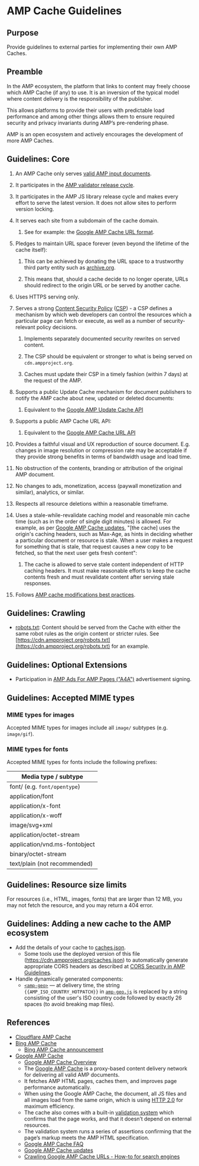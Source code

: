 # AMP Cache Guidelines

## Purpose

Provide guidelines to external parties for implementing their own AMP Caches.

## Preamble

In the AMP ecosystem, the platform that links to content may freely choose which
AMP Cache (if any) to use. It is an inversion of the typical model where content
delivery is the responsibility of the publisher.

This allows platforms to provide their users with predictable load performance
and among other things allows them to ensure required security and privacy
invariants during AMP’s pre-rendering phase.

AMP is an open ecosystem and actively encourages the development of more AMP
Caches.

## Guidelines: Core

1. An AMP Cache only serves
   [valid AMP input documents](https://github.com/ampproject/amphtml/blob/master/spec/amp-html-format.md).

2. It participates in the
   [AMP validator release cycle](https://github.com/ampproject/amphtml/tree/master/validator).

3. It participates in the AMP JS library release cycle and makes every effort to
   serve the latest version. It does not allow sites to perform version locking.

4. It serves each site from a subdomain of the cache domain.

   1. See for example: the
      [Google AMP Cache URL format](https://developers.google.com/amp/cache/overview#amp-cache-url-format).

5. Pledges to maintain URL space forever (even beyond the lifetime of the cache
   itself):

   1. This can be achieved by donating the URL space to a trustworthy third
      party entity such as [archive.org](http://archive.org).

   2. This means that, should a cache decide to no longer operate, URLs should
      redirect to the origin URL or be served by another cache.

6. Uses HTTPS serving only.

7. Serves a strong
   [Content Security Policy](https://w3c.github.io/webappsec-csp/)
   ([CSP](https://developer.chrome.com/extensions/contentSecurityPolicy)) - a
   CSP defines a mechanism by which web developers can control the resources
   which a particular page can fetch or execute, as well as a number of
   security-relevant policy decisions.

   1. Implements separately documented security rewrites on served content.

   2. The CSP should be equivalent or stronger to what is being served on
      `cdn.ampproject.org`.

   3. Caches must update their CSP in a timely fashion (within 7 days) at the
      request of the AMP.

8. Supports a public Update Cache mechanism for document publishers to notify
   the AMP cache about new, updated or deleted documents:

   1. Equivalent to the
      [Google AMP Update Cache API](https://developers.google.com/amp/cache/update-cache)

9. Supports a public AMP Cache URL API:

   1. Equivalent to the
      [Google AMP Cache URL API](https://developers.google.com/amp/cache/overview#amp-cache-url-format)

10. Provides a faithful visual and UX reproduction of source document. E.g.
    changes in image resolution or compression rate may be acceptable if they
    provide strong benefits in terms of bandwidth usage and load time.

11. No obstruction of the contents, branding or attribution of the original AMP
    document.

12. No changes to ads, monetization, access (paywall monetization and similar),
    analytics, or similar.

13. Respects all resource deletions within a reasonable timeframe.

14. Uses a stale-while-revalidate caching model and reasonable min cache time
    (such as in the order of single digit minutes) is allowed. For example, as
    per
    [Google AMP Cache updates](https://developers.google.com/amp/cache/overview#google-amp-cache-updates),
    "[the cache] uses the origin's caching headers, such as Max-Age, as hints in
    deciding whether a particular document or resource is stale. When a user
    makes a request for something that is stale, that request causes a new copy
    to be fetched, so that the next user gets fresh content":

    1. The cache is allowed to serve stale content independent of HTTP caching
       headers. It must make reasonable efforts to keep the cache contents fresh
       and must revalidate content after serving stale responses.

15. Follows
    [AMP cache modifications best practices](../spec/amp-cache-modifications.md).

## Guidelines: Crawling

- [robots.txt](https://cdn.ampproject.org/robots.txt): Content should be served
  from the Cache with either the same robot rules as the origin content or
  stricter rules. See
  [https://cdn.ampproject.org/robots.txt](https://cdn.ampproject.org/robots.txt)
  for an example.

## Guidelines: Optional Extensions

- Participation in
  [AMP Ads For AMP Pages ("A4A")](https://github.com/ampproject/amphtml/issues/3133)
  advertisement signing.

## Guidelines: Accepted MIME types

### MIME types for images

Accepted MIME types for images include all `image/` subtypes (e.g. `image/gif`).

### MIME types for fonts

Accepted MIME types for fonts include the following prefixes:

| Media type / subtype          |
| ----------------------------- |
| font/ (e.g. `font/opentype`)  |
| application/font              |
| application/x-font            |
| application/x-woff            |
| image/svg+xml                 |
| application/octet-stream      |
| application/vnd.ms-fontobject |
| binary/octet-stream           |
| text/plain (not recommended)  |

## Guidelines: Resource size limits

For resources (i.e., HTML, images, fonts) that are larger than 12 MB, you may
not fetch the resource, and you may return a 404 error.

## Guidelines: Adding a new cache to the AMP ecosystem

- Add the details of your cache to
  [caches.json](../build-system/global-configs/caches.json).
  - Some tools use the deployed version of this file
    (<https://cdn.ampproject.org/caches.json>) to automatically generate
    appropriate CORS headers as described at
    [CORS Security in AMP Guidelines](https://github.com/ampproject/amphtml/blob/master/spec/amp-cors-requests.md#cors-security-in-amp).
- Handle dynamically generated components:
  - [`<amp-geo>`](../extensions/amp-geo/amp-geo.md) — at delivery time, the
    string `{{AMP_ISO_COUNTRY_HOTPATCH}}` in
    [`amp-geo.js`](../extensions/amp-geo/0.1/amp-geo.js) is replaced by a string
    consisting of the user's ISO country code followed by exactly 26 spaces (to
    avoid breaking map files).

## References

- [Cloudflare AMP Cache](https://amp.cloudflare.com/)
- [Bing AMP Cache](https://www.bing.com/webmaster/help/bing-amp-cache-bc1c884c)
  - [Bing AMP Cache announcement](https://blogs.bing.com/Webmaster-Blog/September-2018/Introducing-Bing-AMP-viewer-and-Bing-AMP-cache)
- [Google AMP Cache](https://developers.google.com/amp/cache/)
  - [Google AMP Cache Overview](https://developers.google.com/amp/cache/overview)
  - The [Google AMP Cache](https://developers.google.com/amp/cache/) is a
    proxy-based content delivery network for delivering all valid AMP documents.
  - It fetches AMP HTML pages, caches them, and improves page performance
    automatically.
  - When using the Google AMP Cache, the document, all JS files and all images
    load from the same origin, which is using
    [HTTP 2.0](https://http2.github.io/) for maximum efficiency.
  - The cache also comes with a built-in
    [validation system](https://github.com/ampproject/amphtml/tree/master/validator)
    which confirms that the page works, and that it doesn’t depend on external
    resources.
  - The validation system runs a series of assertions confirming that the page’s
    markup meets the AMP HTML specification.
  - [Google AMP Cache FAQ](https://developers.google.com/amp/cache/faq)
  - [Google AMP Cache updates](https://developers.google.com/amp/cache/overview#google-amp-cache-updates)
  - [Crawling Google AMP Cache URLs - How-to for search engines](https://docs.google.com/document/d/1V_uLHoa48IlbFl7_3KWT_1JmCf6BnFtt3S_oR4UsasQ/edit?usp=sharing)
